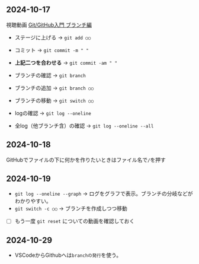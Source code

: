 ## 2024-10-17
視聴動画  [Git/GitHub入門 ブランチ編](https://dotinstall.com/lessons/basic_gitgithub_branches)

- ステージに上げる
→ `git add ○○`  
- コミット
→ `git commit -m " "`
- **上記二つを合わせる**
→ `git commit -am " "`

- ブランチの確認
→ `git branch`
- ブランチの追加
→ `git branch ○○`
- ブランチの移動
→ `git switch ○○`
- logの確認
→ `git log --oneline`
- 全log（他ブランチ含）の確認
→ `git log --oneline --all`

## 2024-10-18
GitHubでファイルの下に何かを作りたいときはファイル名で`/`を押す

## 2024-10-19
- `git log --oneline --graph`
→ ログをグラフで表示。ブランチの分岐などがわかりやすい。
- `git switch -c ○○`
→ ブランチを作成しつつ移動  
- [ ] もう一度 `git reset` についての動画を確認しておく

## 2024-10-29
- VSCodeからGithubへは`branchの発行`を使う。
